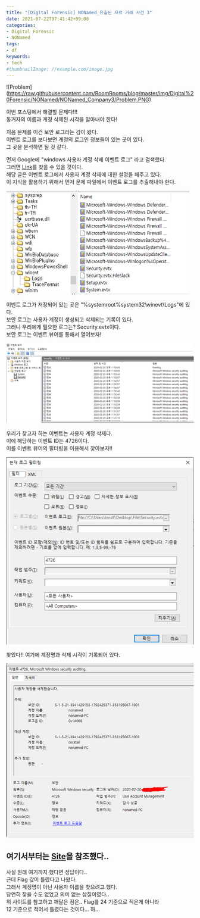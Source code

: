 ```yaml
---
title: "[Digital Forensic] NONamed_유출된 자료 거래 사건 3"
date: 2021-07-22T07:41:42+09:00
categories:
- Digital Forensic
- NONamed
tags:
- df
keywords:
- tech
#thumbnailImage: //example.com/image.jpg
---
```


<!--more-->

![Problem] (https://raw.githubusercontent.com/RoomRooms/blog/master/img/Digital%20Forensic/NONamed/NONamed_Company3/Problem.PNG)

이번 포스팅에서 해결할 문제다!!!  
동거자의 이름과 계정 삭제된 시각을 알아내야 한다!  

처음 문제를 이건 보안 로그라는 감이 왔다.  
이벤트 로그를 보다보면 계정의 로그인 정보들이 있는 곳이 있다.  
그 곳을 분석하면 될 것 같다.  

먼저 Google에 \"windows 사용자 계정 삭제 이벤트 로그\" 라고 검색했다.  
그러면 [Link](https://docs.microsoft.com/ko-kr/windows/security/threat-protection/auditing/event-4726)를 찾을 수 있을 것이다.  
해당 글은 이벤트 로그에서 사용자 계정 삭제에 대한 설명을 해주고 있다.  
이 지식을 활용하기 위해서 먼저 문제 파일에서 이벤트 로그를 추출해내야 한다.  

![logs](https://raw.githubusercontent.com/RoomRooms/blog/master/img/Digital%20Forensic/NONamed/NONamed_Company3/logs.PNG)

이벤트 로그가 저장되어 있는 곳은 \"\%systemroot\%system32\winevt\Logs\"에 있다.  
보안 로그는 사용자 계정이 생성되고 삭제되는 기록이 있다.  
그러니 우리에게 필요한 로그는? Security.evtx이다.  
보안 로그는 이벤트 뷰어를 통해서 열어보자!  

![sec](https://raw.githubusercontent.com/RoomRooms/blog/master/img/Digital%20Forensic/NONamed/NONamed_Company3/sec.PNG)

우리가 찾고자 하는 이벤트는 사용자 계정 삭제다.  
이에 해당하는 이벤트 ID는 4726이다.  
이를 이벤트 뷰어의 필터링을 이용해서 찾아보자!!

![Filter](https://raw.githubusercontent.com/RoomRooms/blog/master/img/Digital%20Forensic/NONamed/NONamed_Company3/Filter.PNG)

찾았다!! 여기에 계정명과 삭제 시각이 기록되어 있다.

![Flag](https://raw.githubusercontent.com/RoomRooms/blog/master/img/Digital%20Forensic/NONamed/NONamed_Company3/Flag.PNG)

## 여기서부터는 [Site](https://ssol2-jjanghacker.tistory.com/entry/N0Named-B-%EC%9C%A0%EC%B6%9C%EB%90%9C-%EC%9E%90%EB%A3%8C-%EA%B1%B0%EB%9E%98-%EC%82%AC%EA%B1%B43)을 참조했다..

사실 원래 여기까지 했다면 정답이다..  
근데 Flag 값이 틀렸다고 나왔다.  
그래서 계정명이 아닌 사용자 이름을 찾으려고 했다.  
당연히 찾을 수도 없었고 의미 없는 삽질이였다..  
위 사이트를 참고하고 깨달은 점은.. Flag를 24 기준으로 적은게 아니라  
12 기준으로 적어서 틀렸다는 것이다... 하...  


